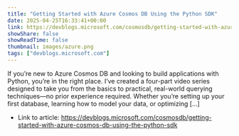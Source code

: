 ```yaml
---
title: "Getting Started with Azure Cosmos DB Using the Python SDK"
date: 2025-04-25T16:33:41+00:00
link: https://devblogs.microsoft.com/cosmosdb/getting-started-with-azure-cosmos-db-using-the-python-sdk
showShare: false
showReadTime: false
thumbnail: images/azure.png
tags: ["devblogs.microsoft.com"]
---
```

If you’re new to Azure Cosmos DB and looking to build applications with Python, you’re in the right place. I’ve created a four-part video series designed to take you from the basics to practical, real-world querying techniques—no prior experience required. Whether you’re setting up your first database, learning how to model your data, or optimizing […]

- Link to article: https://devblogs.microsoft.com/cosmosdb/getting-started-with-azure-cosmos-db-using-the-python-sdk